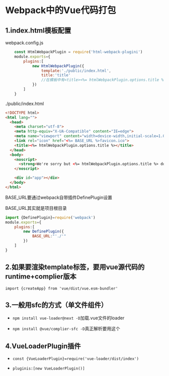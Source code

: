 # Webpack中的Vue代码打包

## 1.index.html模板配置

webpack.config.js

```js
    const HtmlWebpackPlugin = require('html-webpack-plugini')
    module.exports={
        plugins:[
            new HtmlWebpackPlugin({
                template:'./public/index.html',
                title:'title'   
                //在模板中有<title><%= htmlWebpackPlugin.options.title %></title>
            })
        ]
    }
```

./public/index.html

```html
<!DOCTYPE html>
<html lang="">
  <head>
    <meta charset="utf-8">
    <meta http-equiv="X-UA-Compatible" content="IE=edge">
    <meta name="viewport" content="width=device-width,initial-scale=1.0">
    <link rel="icon" href="<%= BASE_URL %>favicon.ico">
    <title><%= htmlWebpackPlugin.options.title %></title>
  </head>
  <body>
    <noscript>
      <strong>We're sorry but <%= htmlWebpackPlugin.options.title %> doesn't work properly without JavaScript enabled. Please enable it to continue.</strong>
    </noscript>

    <div id="app"></div>
  </body>
</html>

```

BASE_URL要通过webpack自带插件DefinePlugin设置

BASE_URL其实就是项目根目录

```js
import {DefinePlugin}=require('webpack')
module.exports={
    plugins:[
        new DefinePlugin({
            BASE_URL:"'./'"
        })
    ]
}
```

## 2.如果要渲染template标签，要用vue源代码的runtime+complier版本

```import {createApp} from 'vue/dist/vue.esm-bundler'```

## 3.一般用sfc的方式（单文件组件）
  
- ```npm install vue-loader@next -D```加载.vue文件的loader

- ```npm install @vue/complier-sfc -D```真正解析要用这个

## 4.VueLoaderPlugin插件

- ```const {VueLoaderPlugin}=require('vue-loader/dist/index')```

- ```pluginis:[new VueLoaderPlugin()]```
  